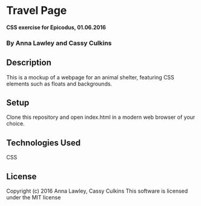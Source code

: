 # Travel Page
**CSS exercise for Epicodus, 01.06.2016**
### By Anna Lawley and Cassy Culkins


## Description
This is a mockup of a webpage for an animal shelter, featuring CSS elements such as floats and backgrounds.

## Setup
Clone this repository and open index.html in a modern  web browser of your choice.


## Technologies Used
CSS

## License
Copyright (c) 2016 Anna Lawley, Cassy Culkins
This software is licensed under the MIT license
